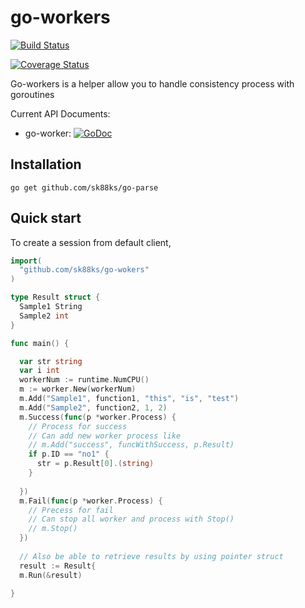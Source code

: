 go-workers
====

[![Build Status](https://travis-ci.org/sk88ks/go-worker.svg?branch=master)](https://travis-ci.org/sk88ks/go-worker)

[![Coverage Status](https://coveralls.io/repos/sk88ks/go-worker/badge.svg?branch=master)](https://coveralls.io/r/sk88ks/go-worker?branch=master)

Go-workers is a helper allow you to handle consistency process with goroutines

Current API Documents:

* go-worker: [![GoDoc](https://godoc.org/github.com/sk88ks/go-worker?status.svg)](https://godoc.org/github.com/sk88ks/go-worker)

Installation
----

```
go get github.com/sk88ks/go-parse
```

Quick start
----

To create a session from default client,

```go
import(
  "github.com/sk88ks/go-wokers"
)

type Result struct {
  Sample1 String
  Sample2 int
}

func main() {

  var str string
  var i int
  workerNum := runtime.NumCPU()
  m := worker.New(workerNum)
  m.Add("Sample1", function1, "this", "is", "test")
  m.Add("Sample2", function2, 1, 2)
  m.Success(func(p *worker.Process) {
    // Process for success
    // Can add new worker process like
    // m.Add("success", funcWithSuccess, p.Result)
    if p.ID == "no1" {
      str = p.Result[0].(string)
    }
    
  })
  m.Fail(func(p *worker.Process) {
    // Precess for fail
    // Can stop all worker and process with Stop()
    // m.Stop()
  })
  
  // Also be able to retrieve results by using pointer struct
  result := Result{
  m.Run(&result)

}
```
